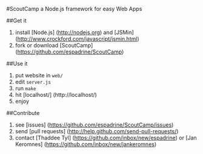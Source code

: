 #ScoutCamp
a Node.js framework for easy Web Apps

##Get it
1. install [Node.js] (http://nodejs.org) and [JSMin] (http://www.crockford.com/javascript/jsmin.html)
2. fork or download [ScoutCamp] (https://github.com/espadrine/ScoutCamp)

##Use it
1. put website in `web/`
2. edit `server.js`
3. run `make`
4. hit [localhost/] (http://localhost/)
5. enjoy

##Contribute
1. see [issues] (https://github.com/espadrine/ScoutCamp/issues)
2. send [pull requests] (http://help.github.com/send-pull-requests/)
3. contact [Thaddee Tyl] (https://github.com/inbox/new/espadrine) or [Jan Keromnes] (https://github.com/inbox/new/jankeromnes)
